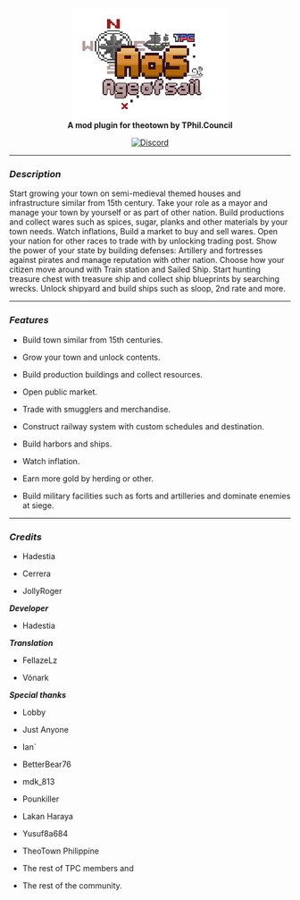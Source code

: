 <div align="center">
  <img src="poster.png?raw=1"><br>
  <b>A mod plugin for theotown by TPhil.Council</b>

  [![Discord](https://img.shields.io/discord/448344322887254018.svg?logo=discord)](https://discord.gg/baMkPTc7n)
</div>
<hr>

### *Description*

Start growing your town on semi-medieval themed houses and infrastructure similar from 15th century. Take your role as a mayor and manage your town by yourself or as part of other nation. Build productions and collect wares such as spices, sugar, planks and other materials by your town needs. Watch inflations, Build a market to buy and sell wares. Open your nation for other races to trade with by unlocking trading post. Show the power of your state by building defenses: Artillery and fortresses against pirates and manage reputation with other nation. Choose how your citizen move around with Train station and Sailed Ship. Start hunting treasure chest with treasure ship and collect ship blueprints by searching wrecks. Unlock shipyard and build ships such as sloop, 2nd rate and more.

<hr>

### *Features*

*  Build town similar from 15th centuries.

*  Grow your town and unlock contents.

*  Build production buildings and collect resources.

*  Open public market.

*  Trade with smugglers and merchandise.

*  Construct railway system with custom schedules and destination.

*  Build harbors and ships. 

*  Watch inflation.

*  Earn more gold by herding or other.

*  Build military facilities such as forts and artilleries and dominate enemies at siege.

<hr>

### *Credits*

*  Hadestia

*  Cerrera

*  JollyRoger

***Developer***

*  Hadestia

***Translation***

*  FellazeLz

*  Vönark

***Special thanks***

*  Lobby

*  Just Anyone

*  Ian`

*  BetterBear76

*  mdk_813

*  Pounkiller

*  Lakan Haraya

*  Yusuf8a684

*  TheoTown Philippine

*  The rest of TPC members and

*  The rest of the community.

